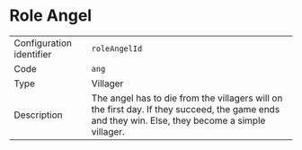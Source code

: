 # Role Angel

|                          |                                                                                                                                                  |
| ------------------------ | ------------------------------------------------------------------------------------------------------------------------------------------------ |
| Configuration identifier | `roleAngelId`                                                                                                                                    |
| Code                     | `ang`                                                                                                                                            |
| Type                     | Villager                                                                                                                                         |
| Description              | The angel has to die from the villagers will on the first day. If they succeed, the game ends and they win. Else, they become a simple villager. |
